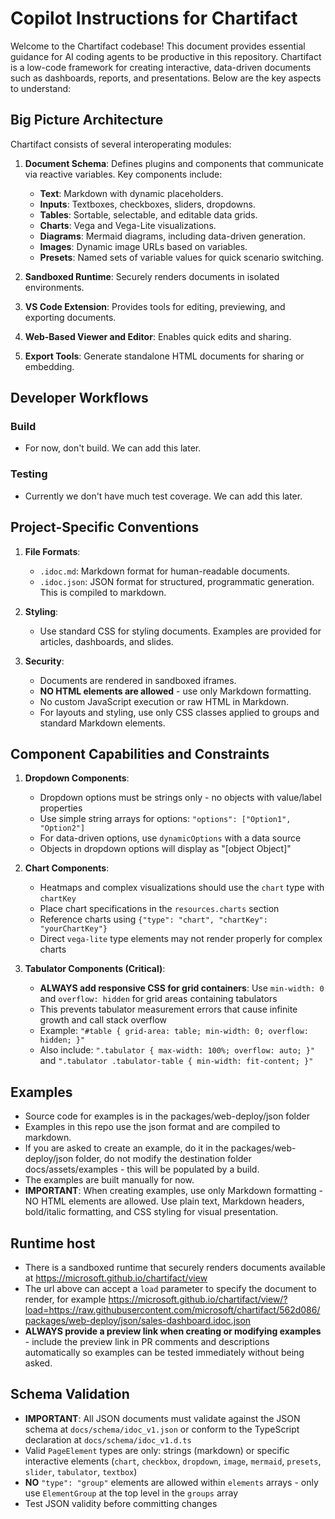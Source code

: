 # Copilot Instructions for Chartifact

Welcome to the Chartifact codebase! This document provides essential guidance for AI coding agents to be productive in this repository. Chartifact is a low-code framework for creating interactive, data-driven documents such as dashboards, reports, and presentations. Below are the key aspects to understand:

## Big Picture Architecture

Chartifact consists of several interoperating modules:

1. **Document Schema**: Defines plugins and components that communicate via reactive variables. Key components include:
   - **Text**: Markdown with dynamic placeholders.
   - **Inputs**: Textboxes, checkboxes, sliders, dropdowns.
   - **Tables**: Sortable, selectable, and editable data grids.
   - **Charts**: Vega and Vega-Lite visualizations.
   - **Diagrams**: Mermaid diagrams, including data-driven generation.
   - **Images**: Dynamic image URLs based on variables.
   - **Presets**: Named sets of variable values for quick scenario switching.

2. **Sandboxed Runtime**: Securely renders documents in isolated environments.

3. **VS Code Extension**: Provides tools for editing, previewing, and exporting documents.

4. **Web-Based Viewer and Editor**: Enables quick edits and sharing.

5. **Export Tools**: Generate standalone HTML documents for sharing or embedding.

## Developer Workflows

### Build
- For now, don't build. We can add this later.

### Testing
- Currently we don't have much test coverage. We can add this later.

## Project-Specific Conventions

1. **File Formats**:
   - `.idoc.md`: Markdown format for human-readable documents.
   - `.idoc.json`: JSON format for structured, programmatic generation. This is compiled to markdown.

3. **Styling**:
   - Use standard CSS for styling documents. Examples are provided for articles, dashboards, and slides.

4. **Security**:
   - Documents are rendered in sandboxed iframes.
   - **NO HTML elements are allowed** - use only Markdown formatting.
   - No custom JavaScript execution or raw HTML in Markdown.
   - For layouts and styling, use only CSS classes applied to groups and standard Markdown elements.

## Component Capabilities and Constraints

1. **Dropdown Components**:
   - Dropdown options must be strings only - no objects with value/label properties
   - Use simple string arrays for options: `"options": ["Option1", "Option2"]`
   - For data-driven options, use `dynamicOptions` with a data source
   - Objects in dropdown options will display as "[object Object]"

2. **Chart Components**:
   - Heatmaps and complex visualizations should use the `chart` type with `chartKey`
   - Place chart specifications in the `resources.charts` section
   - Reference charts using `{"type": "chart", "chartKey": "yourChartKey"}`
   - Direct `vega-lite` type elements may not render properly for complex charts

3. **Tabulator Components (Critical)**:
   - **ALWAYS add responsive CSS for grid containers**: Use `min-width: 0` and `overflow: hidden` for grid areas containing tabulators
   - This prevents tabulator measurement errors that cause infinite growth and call stack overflow
   - Example: `"#table { grid-area: table; min-width: 0; overflow: hidden; }"`
   - Also include: `".tabulator { max-width: 100%; overflow: auto; }"` and `".tabulator .tabulator-table { min-width: fit-content; }"`

## Examples

- Source code for examples is in the packages/web-deploy/json folder
- Examples in this repo use the json format and are compiled to markdown.
- If you are asked to create an example, do it in the packages/web-deploy/json folder, do not modify the destination folder docs/assets/examples - this will be populated by a build.
- The examples are built manually for now.
- **IMPORTANT**: When creating examples, use only Markdown formatting - NO HTML elements are allowed. Use plain text, Markdown headers, bold/italic formatting, and CSS styling for visual presentation.

## Runtime host

- There is a sandboxed runtime that securely renders documents available at https://microsoft.github.io/chartifact/view
- The url above can accept a `load` parameter to specify the document to render, for example https://microsoft.github.io/chartifact/view/?load=https://raw.githubusercontent.com/microsoft/chartifact/562d086/packages/web-deploy/json/sales-dashboard.idoc.json
- **ALWAYS provide a preview link when creating or modifying examples** - include the preview link in PR comments and descriptions automatically so examples can be tested immediately without being asked.

## Schema Validation

- **IMPORTANT**: All JSON documents must validate against the JSON schema at `docs/schema/idoc_v1.json` or conform to the TypeScript declaration at `docs/schema/idoc_v1.d.ts`
- Valid `PageElement` types are only: strings (markdown) or specific interactive elements (`chart`, `checkbox`, `dropdown`, `image`, `mermaid`, `presets`, `slider`, `tabulator`, `textbox`)
- **NO** `"type": "group"` elements are allowed within `elements` arrays - only use `ElementGroup` at the top level in the `groups` array
- Test JSON validity before committing changes
